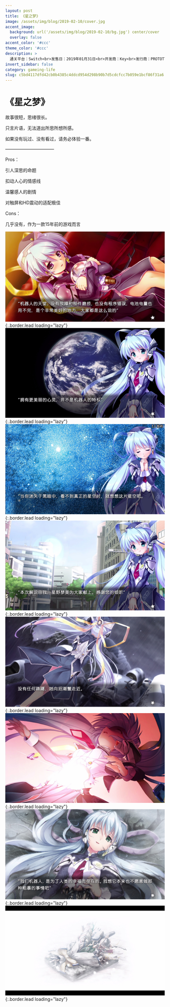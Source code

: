 ```yaml
---
layout: post
title: 《星之梦》
image: /assets/img/blog/2019-02-10/cover.jpg
accent_image: 
  background: url('/assets/img/blog/2019-02-10/bg.jpg') center/cover
  overlay: false
accent_color: '#ccc'
theme_color: '#ccc'
description: >
  通关平台：Switch<br>发售日：2019年01月31日<br>开发商：Key<br>发行商：PROTOTYPE<br>个人评分：85
invert_sidebar: false
category: gameing-life
slug: c5bd4117dfd42cb0b4385c4ddcd954d298b90b7d5cdcfcc7b059e1bcf86f31a6
---
```


# 《星之梦》

故事很短，思绪很长。

只言片语，无法道出所思所想所感。

如果没有玩过、没有看过，请务必体验一番。

———————————

Pros：

引人深思的命题

扣动人心的情感线

温馨感人的剧情

对触屏和HD震动的适配极佳

Cons：

几乎没有，作为一款15年前的游戏而言

![](/assets/img/blog/2019-02-10/1.jpg){:.border.lead loading="lazy"}
![](/assets/img/blog/2019-02-10/2.jpg){:.border.lead loading="lazy"}
![](/assets/img/blog/2019-02-10/3.jpg){:.border.lead loading="lazy"}
![](/assets/img/blog/2019-02-10/4.jpg){:.border.lead loading="lazy"}
![](/assets/img/blog/2019-02-10/5.jpg){:.border.lead loading="lazy"}
![](/assets/img/blog/2019-02-10/6.jpg){:.border.lead loading="lazy"}
![](/assets/img/blog/2019-02-10/7.jpg){:.border.lead loading="lazy"}
![](/assets/img/blog/2019-02-10/8.jpg){:.border.lead loading="lazy"}

